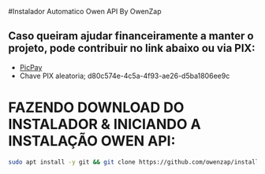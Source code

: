 #Instalador Automatico Owen API By OwenZap

## Caso queiram ajudar financeiramente a manter o projeto, pode contribuir no link abaixo ou via PIX: 
- [PicPay](https://app.picpay.com/user/owenzap)
- Chave PIX aleatoria; d80c574e-4c5a-4f93-ae26-d5ba1806ee9c

# FAZENDO DOWNLOAD DO INSTALADOR & INICIANDO A INSTALAÇÃO OWEN API:

```bash
sudo apt install -y git && git clone https://github.com/owenzap/install_OwenAPI.git && cd ./install_OwenAPI && sudo chmod -R 777 ./OwenAPI.sh && sudo ./OwenAPI.sh
```


